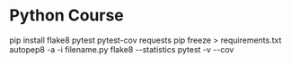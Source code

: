 # Python Course


pip install flake8 pytest pytest-cov requests
pip freeze > requirements.txt
autopep8 -a -i filename.py
flake8 --statistics
pytest -v --cov
